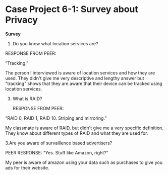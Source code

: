 # Case Project 6-1: Survey about Privacy

**Survey**
1.	Do you know what location services are?
   
   RESPONSE FROM PEER:
   
“Tracking.”

The person I interviewed is aware of location services and how they are used. They didn't give me very descriptive and lengthy answer but "tracking" shows that they are aware that their device can be tracked using location services.

3.	What is RAID?

  	 RESPONSE FROM PEER:

“RAID 0, RAID 1, RAID 10. Striping and mirroring.”

My classmate is aware of RAID, but didn't give me a very specific definition. They know about different types of RAID and what they are used for.


3.Are you aware of survaillence based advertisers?

   PEER RESPONSE:
“Yes. Stuff like Amazon, right?”

My peer is aware of amazon using your data such as purchases to give you ads for their website. 
